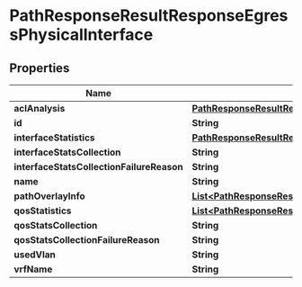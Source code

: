 
# PathResponseResultResponseEgressPhysicalInterface

## Properties
Name | Type | Description | Notes
------------ | ------------- | ------------- | -------------
**aclAnalysis** | [**PathResponseResultResponseEgressPhysicalInterfaceAclAnalysis**](PathResponseResultResponseEgressPhysicalInterfaceAclAnalysis.md) |  |  [optional]
**id** | **String** |  |  [optional]
**interfaceStatistics** | [**PathResponseResultResponseEgressPhysicalInterfaceInterfaceStatistics**](PathResponseResultResponseEgressPhysicalInterfaceInterfaceStatistics.md) |  |  [optional]
**interfaceStatsCollection** | **String** |  |  [optional]
**interfaceStatsCollectionFailureReason** | **String** |  |  [optional]
**name** | **String** |  |  [optional]
**pathOverlayInfo** | [**List&lt;PathResponseResultResponseEgressPhysicalInterfacePathOverlayInfo&gt;**](PathResponseResultResponseEgressPhysicalInterfacePathOverlayInfo.md) |  |  [optional]
**qosStatistics** | [**List&lt;PathResponseResultResponseEgressPhysicalInterfaceQosStatistics&gt;**](PathResponseResultResponseEgressPhysicalInterfaceQosStatistics.md) |  |  [optional]
**qosStatsCollection** | **String** |  |  [optional]
**qosStatsCollectionFailureReason** | **String** |  |  [optional]
**usedVlan** | **String** |  |  [optional]
**vrfName** | **String** |  |  [optional]



